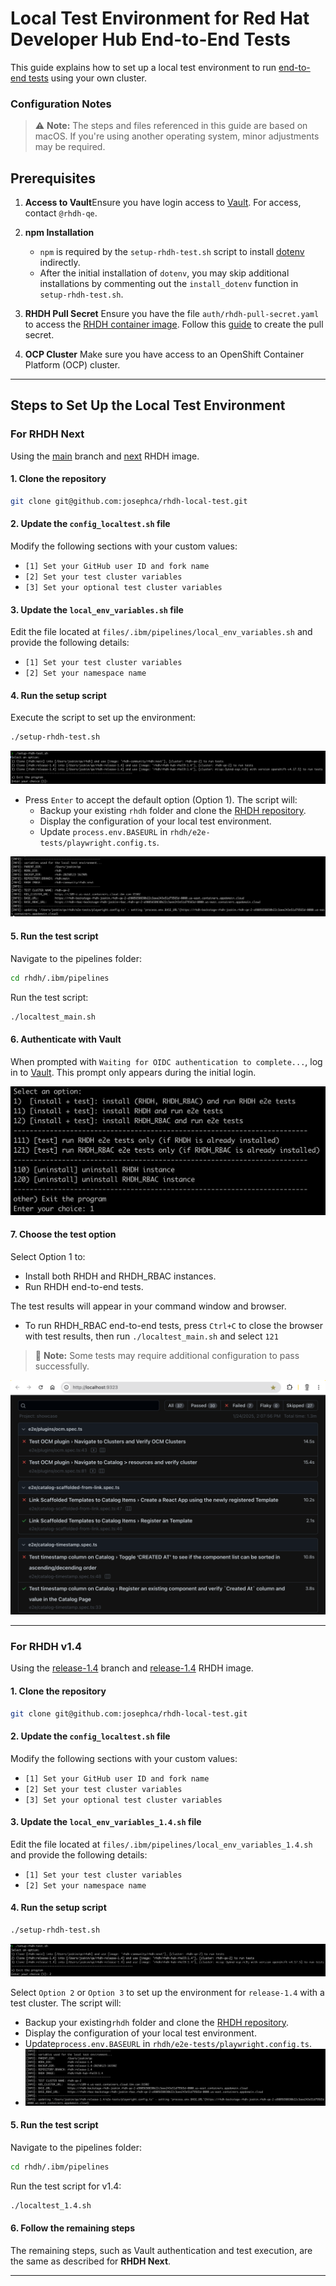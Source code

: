 # Local Test Environment for Red Hat Developer Hub End-to-End Tests

This guide explains how to set up a local test environment to run [end-to-end tests](https://github.com/redhat-developer/rhdh/tree/main/e2e-tests/playwright/e2e) using your own cluster.

### **Configuration Notes**

> ⚠️ **Note:** The steps and files referenced in this guide are based on macOS. If you're using another operating system, minor adjustments may be required.



## **Prerequisites**

1. **Access to Vault**Ensure you have login access to [Vault](https://vault.ci.openshift.org/ui/vault/secrets/kv/show/selfservice/rhdh-qe/rhdh). For access, contact `@rhdh-qe`.
2. **npm Installation**

   - `npm` is required by the `setup-rhdh-test.sh` script to install [dotenv](https://www.npmjs.com/package/dotenv) indirectly.
   - After the initial installation of `dotenv`, you may skip additional installations by commenting out the `install_dotenv` function in `setup-rhdh-test.sh`.

3. **RHDH Pull Secret** Ensure you have the file `auth/rhdh-pull-secret.yaml` to access the [RHDH container image](https://quay.io/repository/rhdh-community/rhdh). Follow this [guide](https://docs.google.com/document/d/1X40OGE7h0UW-nNGnkqW1ymsmgsK4zICmMuHvzFHlUzw/edit?tab=t.0#bookmark=id.i9ubi2cljqjc) to create the pull secret.
4. **OCP Cluster**
   Make sure you have access to an OpenShift Container Platform (OCP) cluster.

---

## **Steps to Set Up the Local Test Environment**

### **For RHDH Next**

Using the [main](https://github.com/redhat-developer/rhdh) branch and [next](https://quay.io/repository/rhdh-community/rhdh) RHDH image.

#### 1. Clone the repository

```bash
git clone git@github.com:josephca/rhdh-local-test.git
```

#### 2. Update the `config_localtest.sh` file

Modify the following sections with your custom values:

- `[1] Set your GitHub user ID and fork name`
- `[2] Set your test cluster variables`
- `[3] Set your optional test cluster variables`

#### 3. Update the `local_env_variables.sh` file

Edit the file located at `files/.ibm/pipelines/local_env_variables.sh` and provide the following details:

- `[1] Set your test cluster variables`
- `[2] Set your namespace name`

#### 4. Run the setup script

Execute the script to set up the environment:

```bash
./setup-rhdh-test.sh
```

![](assets/20250123_162955_image.png)

- Press `Enter` to accept the default option (Option 1). The script will:
  - Backup your existing `rhdh` folder and clone the [RHDH repository](https://github.com/redhat-developer/rhdh).
  - Display the configuration of your local test environment.
  - Update `process.env.BASEURL` in `rhdh/e2e-tests/playwright.config.ts`.

![](assets/20250123_163122_image.png)

#### 5. Run the test script

Navigate to the pipelines folder:

```bash
cd rhdh/.ibm/pipelines
```

Run the test script:

```bash
./localtest_main.sh
```

#### 6. Authenticate with Vault

When prompted with `Waiting for OIDC authentication to complete...`, log in to [Vault](https://vault.ci.openshift.org/ui/vault/secrets/kv/show/selfservice/rhdh-qe/rhdh). This prompt only appears during the initial login.

![](assets/20250124_111827_image.png)

#### 7. Choose the test option

Select Option 1 to:

- Install both RHDH and RHDH_RBAC instances.
- Run RHDH end-to-end tests.

The test results will appear in your command window and browser.

- To run RHDH_RBAC end-to-end tests, press `Ctrl+C` to close the browser with test results, then run `./localtest_main.sh` and select `121`

> 🚀 **Note:** Some tests may require additional configuration to pass successfully.

![](assets/20250124_141551_image.png)

---

### **For RHDH v1.4**

Using the [release-1.4](https://github.com/redhat-developer/rhdh/tree/release-1.4) branch and [release-1.4](https://quay.io/repository/rhdh/rhdh-hub-rhel9) RHDH image.

#### 1. Clone the repository

```bash
git clone git@github.com:josephca/rhdh-local-test.git
```

#### 2. Update the `config_localtest.sh` file

Modify the following sections with your custom values:

- `[1] Set your GitHub user ID and fork name`
- `[2] Set your test cluster variables`
- `[3] Set your optional test cluster variables`

#### 3. Update the `local_env_variables_1.4.sh` file

Edit the file located at `files/.ibm/pipelines/local_env_variables_1.4.sh` and provide the following details:

- `[1] Set your test cluster variables`
- `[2] Set your namespace name`

#### 4. Run the setup script

```bash
./setup-rhdh-test.sh
```

![](assets/20250123_163503_image.png)

Select `Option 2` or `Option 3` to set up the environment for `release-1.4` with a test cluster. The script will:

- Backup your existing`rhdh` folder and clone the [RHDH repository](https://github.com/redhat-developer/rhdh).
- Display the configuration of your local test environment.
- Update`process.env.BASEURL` in `rhdh/e2e-tests/playwright.config.ts`.
- ![](assets/20250123_163628_image.png)

#### 5. Run the test script

Navigate to the pipelines folder:

```bash
cd rhdh/.ibm/pipelines
```

Run the test script for v1.4:

```bash
./localtest_1.4.sh
```

#### 6. Follow the remaining steps

The remaining steps, such as Vault authentication and test execution, are the same as described for **RHDH Next**.

---
